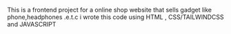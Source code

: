 This is a frontend project for a online shop website that sells gadget like phone,headphones .e.t.c
i wrote this code using HTML , CSS/TAILWINDCSS and JAVASCRIPT
